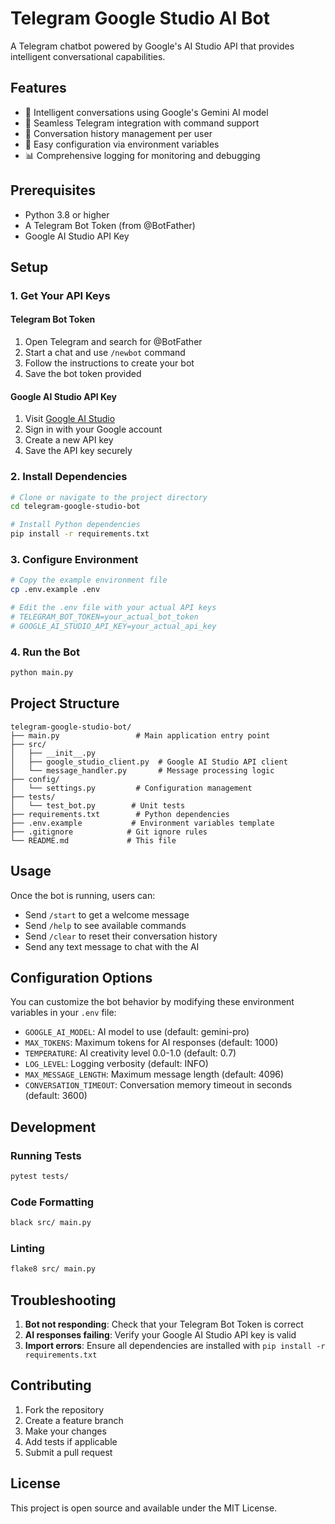 # Telegram Google Studio AI Bot

A Telegram chatbot powered by Google's AI Studio API that provides intelligent conversational capabilities.

## Features

- 🤖 Intelligent conversations using Google's Gemini AI model
- 💬 Seamless Telegram integration with command support
- 🧠 Conversation history management per user
- 🔧 Easy configuration via environment variables
- 📊 Comprehensive logging for monitoring and debugging

## Prerequisites

- Python 3.8 or higher
- A Telegram Bot Token (from @BotFather)
- Google AI Studio API Key

## Setup

### 1. Get Your API Keys

#### Telegram Bot Token
1. Open Telegram and search for @BotFather
2. Start a chat and use `/newbot` command
3. Follow the instructions to create your bot
4. Save the bot token provided

#### Google AI Studio API Key
1. Visit [Google AI Studio](https://makersuite.google.com/app/apikey)
2. Sign in with your Google account
3. Create a new API key
4. Save the API key securely

### 2. Install Dependencies

```bash
# Clone or navigate to the project directory
cd telegram-google-studio-bot

# Install Python dependencies
pip install -r requirements.txt
```

### 3. Configure Environment

```bash
# Copy the example environment file
cp .env.example .env

# Edit the .env file with your actual API keys
# TELEGRAM_BOT_TOKEN=your_actual_bot_token
# GOOGLE_AI_STUDIO_API_KEY=your_actual_api_key
```

### 4. Run the Bot

```bash
python main.py
```

## Project Structure

```
telegram-google-studio-bot/
├── main.py                 # Main application entry point
├── src/
│   ├── __init__.py
│   ├── google_studio_client.py  # Google AI Studio API client
│   └── message_handler.py       # Message processing logic
├── config/
│   └── settings.py         # Configuration management
├── tests/
│   └── test_bot.py        # Unit tests
├── requirements.txt        # Python dependencies
├── .env.example           # Environment variables template
├── .gitignore            # Git ignore rules
└── README.md             # This file
```

## Usage

Once the bot is running, users can:

- Send `/start` to get a welcome message
- Send `/help` to see available commands
- Send `/clear` to reset their conversation history
- Send any text message to chat with the AI

## Configuration Options

You can customize the bot behavior by modifying these environment variables in your `.env` file:

- `GOOGLE_AI_MODEL`: AI model to use (default: gemini-pro)
- `MAX_TOKENS`: Maximum tokens for AI responses (default: 1000)
- `TEMPERATURE`: AI creativity level 0.0-1.0 (default: 0.7)
- `LOG_LEVEL`: Logging verbosity (default: INFO)
- `MAX_MESSAGE_LENGTH`: Maximum message length (default: 4096)
- `CONVERSATION_TIMEOUT`: Conversation memory timeout in seconds (default: 3600)

## Development

### Running Tests

```bash
pytest tests/
```

### Code Formatting

```bash
black src/ main.py
```

### Linting

```bash
flake8 src/ main.py
```

## Troubleshooting

1. **Bot not responding**: Check that your Telegram Bot Token is correct
2. **AI responses failing**: Verify your Google AI Studio API key is valid
3. **Import errors**: Ensure all dependencies are installed with `pip install -r requirements.txt`

## Contributing

1. Fork the repository
2. Create a feature branch
3. Make your changes
4. Add tests if applicable
5. Submit a pull request

## License

This project is open source and available under the MIT License.
